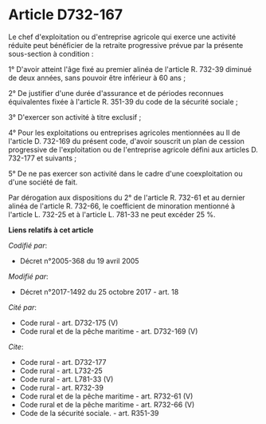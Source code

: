 # Article D732-167

Le chef d'exploitation ou d'entreprise agricole qui exerce une activité réduite peut bénéficier de la retraite progressive
prévue par la présente sous-section à condition : 

1° D'avoir atteint l'âge fixé au premier alinéa de l'article R. 732-39 diminué de deux années, sans pouvoir être inférieur à
60 ans ; 

2° De justifier d'une durée d'assurance et de périodes reconnues équivalentes fixée à l'article R. 351-39 du code de la
sécurité sociale ; 

3° D'exercer son activité à titre exclusif ; 

4° Pour les exploitations ou entreprises agricoles mentionnées au II de l'article D. 732-169 du présent code, d'avoir
souscrit un plan de cession progressive de l'exploitation ou de l'entreprise agricole défini aux articles D. 732-177 et
suivants ; 

5° De ne pas exercer son activité dans le cadre d'une coexploitation ou d'une société de fait. 

Par dérogation aux dispositions du 2° de l'article R. 732-61 et au dernier alinéa de l'article R. 732-66, le coefficient de
minoration mentionné à l'article L. 732-25 et à l'article L. 781-33 ne peut excéder 25 %.

**Liens relatifs à cet article**

_Codifié par_:

  - Décret n°2005-368 du 19 avril 2005

_Modifié par_:

  - Décret n°2017-1492 du 25 octobre 2017 - art. 18

_Cité par_:

  - Code rural - art. D732-175 (V)
  - Code rural et de la pêche maritime - art. D732-169 (V)

_Cite_:

  - Code rural - art. D732-177
  - Code rural - art. L732-25
  - Code rural - art. L781-33 (V)
  - Code rural - art. R732-39
  - Code rural et de la pêche maritime - art. R732-61 (V)
  - Code rural et de la pêche maritime - art. R732-66 (V)
  - Code de la sécurité sociale. - art. R351-39
